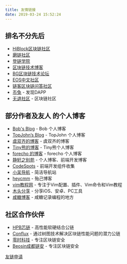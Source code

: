 ```yaml
---
title: 友情链接
date: 2019-03-24 15:52:24
---
```


## 排名不分先后

* [HiBlock区块链社区](https://hiblock.one/)
* [磨链社区](http://www.mochain.info/)
* [登链学院](http://edu.upchain.pro)
* [区块链技术博客](http://me.tryblockchain.org/)
* [BG区块链技术论坛](http://blockgeek.org/)
* [EOS中文社区](https://eosfans.io/)
* [链客区块链问答社区](https://www.liankexing.com/)
* [币兔](https://www.bitool.cn/) - 发现DAPP
* [无退社区](https://wutui.pro/) - 区块链社区

## 部分作者及友人 的个人博客

* [Bob's Blog](https://bobjiang.com/) - Bob 个人博客
* [TopJohn’s Blog](https://www.xuanzhangjiong.top) - TopJohn 个人博客
* [虞双齐的博客](https://yushuangqi.com) - 虞双齐的博客
* [Tiny熊的博客](http://tinyxiong.com) - Tiny熊个人博客
* [forecho 的博客](https://blog.forecho.com/) - forecho 个人博客
* [静轩之别苑](https://quickapp.lovejade.cn/) - 个人博客、前端开发博客
* [CodeSpots](https://codespots.com) - 前端开发组件收集
* [小呆导航](https://webjike.com) - 简洁导航站
* [heycmm](https://www.heycmm.cn) - 殆己博客
* [vim教程网](https://vimjc.com) - 专注于Vim配置、插件、Vim命令和Vim教程
* [木头分享](https://mutou.run) - 分享iOS、安卓、PC工具
* [咸糖博客](http://xiantang.info) - 咸糖记录编程的地方



## 社区合作伙伴

* [HPB芯链](https://hpb.io/)  - 高性能软硬结合公链
* [Conflux](https://www.conflux-chain.org/) - 通过树图技术解决区块链性能问题的潜力公链
* [零时科技](http://www.noneage.com/) - 专注区块链安全
* [Beosin成都链安](https://www.lianantech.com/) - 专注区块链安全



[友链申请](https://learnblockchain.cn/images/tiny_wx_code.jpeg)


